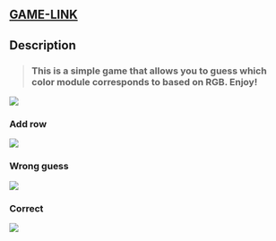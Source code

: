 ## [GAME-LINK](https://uuuchen.github.io/PLAYGROUND-ColorGame/)
## Description
> ### This is a simple game that allows you to guess which color module corresponds to based on RGB. Enjoy!
![](https://i.imgur.com/o9gKhN2.png)
### Add row
![](https://i.imgur.com/bxRmEHs.png)
### Wrong guess
![](https://i.imgur.com/6R1sqdI.png)
### Correct
![](https://i.imgur.com/c9C8lsS.png)
